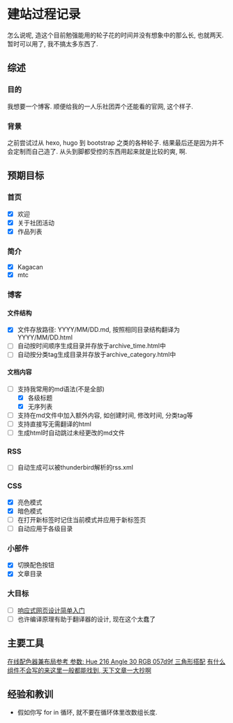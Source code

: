 # 建站过程记录

怎么说呢, 造这个目前勉强能用的轮子花的时间并没有想象中的那么长, 也就两天.
暂时可以用了, 我不搞太多东西了.

## 综述

### 目的
我想要一个博客. 
顺便给我的一人乐社团弄个还能看的官网, 这个样子.

### 背景
之前尝试过从 hexo, hugo 到 bootstrap 之类的各种轮子.
结果最后还是因为并不会定制而自己造了.
从头到脚都受控的东西用起来就是比较的爽, 啊.

## 预期目标
### 首页
- [X] 欢迎
- [X] 关于社团活动
- [X] 作品列表
### 简介
- [X] Kagacan
- [X] mtc
### 博客
#### 文件结构
- [X] 文件存放路径: YYYY/MM/DD.md, 按照相同目录结构翻译为YYYY/MM/DD.html
- [ ] 自动按时间顺序生成目录并存放于archive_time.html中
- [ ] 自动按分类tag生成目录并存放于archive_category.html中
#### 文档内容
- [ ] 支持我常用的md语法(不是全部)
    - [X] 各级标题
    - [X] 无序列表
- [ ] 支持在md文件中加入额外内容, 如创建时间, 修改时间, 分类tag等
- [ ] 支持直接写无需翻译的html
- [ ] 生成html时自动跳过未经更改的md文件
### RSS
- [ ] 自动生成可以被thunderbird解析的rss.xml
### CSS
- [X] 亮色模式
- [X] 暗色模式
- [ ] 在打开新标签时记住当前模式并应用于新标签页
- [ ] 自动应用于各级目录
### 小部件
- [X] 切换配色按钮
- [X] 文章目录
### 大目标
- [ ] [响应式网页设计简单入门](https://www.cnblogs.com/Wayou/p/responsive_design_step_by_step.html)
- [ ] 也许编译原理有助于翻译器的设计, 现在这个太蠢了

## 主要工具
[在线配色器兼布局参考 参数: Hue 216 Angle 30 RGB 057d9f 三角形搭配](http://www.peise.net/tools/web/#3o31Tw0w0w0w0)
[有什么组件不会写的来这里一般都能找到, 天下文章一大抄啊](https://www.w3schools.com/howto)

## 经验和教训
* 假如你写 for in 循环, 就不要在循环体里改数组长度.